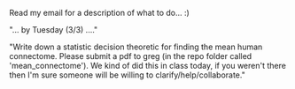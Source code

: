 Read my email for a description of what to do... :)


"... by Tuesday (3/3) ...." 

"Write down a statistic decision theoretic for finding the mean human connectome. Please submit a pdf to greg (in the repo folder called 'mean_connectome'). We kind of did this in class today, if you weren't there then I'm sure someone will be willing to clarify/help/collaborate."
